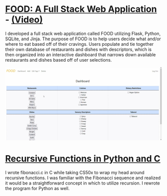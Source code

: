 <div></div> 

# [FOOD: A Full Stack Web Application](https://github.com/j-m-github/CS50x-final-project) - [**(Video)**](https://www.youtube.com/watch?v=fAoQFMFd43c)

I developed a full stack web application called FOOD utilizing Flask, Python, SQLite, and Jinja. The purpose of FOOD is to help users decide what and/or where to eat based off of their cravings. Users populate and tie together their own database of restaurants and dishes with descriptors, which is then organized into an interactive dashboard that narrows down available restaurants and dishes based off of user selections.

![alt text](https://raw.githubusercontent.com/j-m-github/Jacob-Mitchell-Portfolio/main/FOOD.jpg "FOOD snapshot")

# [Recursive Functions in Python and C](https://github.com/j-m-github/Recursion-Fibonacci)

I wrote fibonacci.c in C while taking CS50x to wrap my head around recursive functions. I was familiar with the Fibonacci sequence and realized it would be a straightforward concept in which to utilize recursion. I rewrote the program for Python as well.
